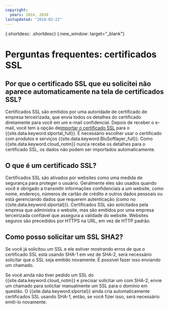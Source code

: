 ```yaml
---
copyright:
  years: 2014, 2018
lastupdated: "2018-02-22"
---
```


{:shortdesc: .shortdesc}
{:new_window: target="_blank"}

<a name="top"></a>
# Perguntas frequentes: certificados SSL

## Por que o certificado SSL que eu solicitei não aparece automaticamente na tela de certificados SSL?

Certificados SSL são emitidos por uma autoridade de certificado de empresa terceirizada, que envia todos os detalhes do
certificado diretamente para você em um e-mail confidencial. Depois de receber o e-mail, você tem a opção de[importar o certificado SSL](import-ssl-certificate.html) para o {{site.data.keyword.slportal_full}}. É necessário escolher usar o certificado com produtos e serviços {{site.data.keyword.BluSoftlayer_full}}. Como {{site.data.keyword.cloud_notm}} nunca recebe os detalhes para o certificado SSL, os dados não podem ser importados automaticamente.

## O que é um certificado SSL?

Certificados SSL são ativados por websites como uma medida de segurança para proteger o usuário. Geralmente eles são
usados quando você é obrigado a transmitir informações confidenciais a um website, como nome, endereço, números de cartão de
crédito e outros dados pessoais ou está gerenciando dados que requerem autenticação (como no {{site.data.keyword.slportal}}). Certificados SSL são solicitados pela empresa que administra o website, mas são emitidos por uma empresa terceirizada confiável que assegura a validade do website. Websites seguros são precedidos por HTTPS na URL, em vez de HTTP padrão.

## Como posso solicitar um SSL SHA2?

Se você já solicitou um SSL e ele estiver mostrando erros de que o certificado SSL está usando SHA-1 em vez de SHA-2, será
necessário solicitar que o SSL seja emitido novamente. É possível fazer isso enviando um chamado.

Se você ainda não tiver pedido um SSL do {{site.data.keyword.cloud_notm}} e precisar solicitar um com SHA-2, envie um
chamado para solicitar manualmente um SSL para o domínio em questão. O {{site.data.keyword.slportal}} ainda cria
automaticamente certificados SSL usando SHA-1, então, se você fizer isso, será necessário emiti-lo novamente.

